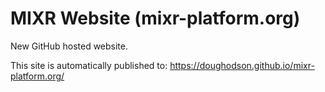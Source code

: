 MIXR Website (mixr-platform.org)
================================

New GitHub hosted website.

This site is automatically published to:
https://doughodson.github.io/mixr-platform.org/
